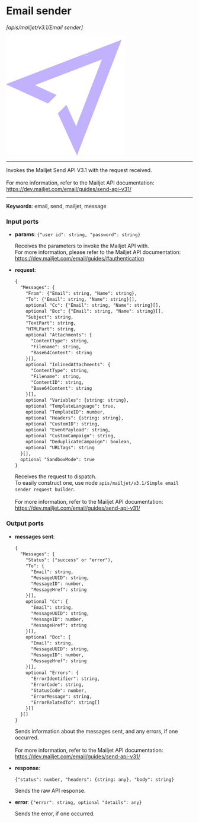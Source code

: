 # Email sender

_[apis/mailjet/v3.1/Email sender]_

![icon](</assets/icons/b625ef15-10fb-42c7-8177-242d8d7ef6e9.png>)

---

Invokes the Mailjet Send API V3.1 with the request received.<br>
<br>
For more information, refer to the Mailjet API documentation:<br>
https://dev.mailjet.com/email/guides/send-api-v31/<br>

---

__Keywords__: email, send, mailjet, message

### Input ports

* __params__: ` {"user id": string, "password": string} `

    Receives the parameters to invoke the Mailjet API with.<br>
    For more information, please refer to the Mailjet API documentation:<br>
    https://dev.mailjet.com/email/guides/#authentication<br>


* __request__: 
    ```
    {
      "Messages": {
        "From": {"Email": string, "Name": string},
        "To": {"Email": string, "Name": string}[],
        optional "Cc": {"Email": string, "Name": string}[],
        optional "Bcc": {"Email": string, "Name": string}[],
        "Subject": string,
        "TextPart": string,
        "HTMLPart": string,
        optional "Attachments": {
          "ContentType": string,
          "Filename": string,
          "Base64Content": string
        }[],
        optional "InlinedAttachments": {
          "ContentType": string,
          "Filename": string,
          "ContentID": string,
          "Base64Content": string
        }[],
        optional "Variables": {string: string},
        optional "TemplateLanguage": true,
        optional "TemplateID": number,
        optional "Headers": {string: string},
        optional "CustomID": string,
        optional "EventPayload": string,
        optional "CustomCampaign": string,
        optional "DeduplicateCampaign": boolean,
        optional "URLTags": string
      }[],
      optional "SandboxMode": true
    }
    ```

    Receives the request to dispatch.<br>
    To easily construct one, use node `apis/mailjet/v3.1/Simple email sender request builder`.<br>
    <br>
    For more information, refer to the Mailjet API documentation:<br>
    https://dev.mailjet.com/email/guides/send-api-v31/<br>

### Output ports

* __messages sent__: 
    ```
    {
      "Messages": {
        "Status": ("success" or "error"),
        "To": {
          "Email": string,
          "MessageUUID": string,
          "MessageID": number,
          "MessageHref": string
        }[],
        optional "Cc": {
          "Email": string,
          "MessageUUID": string,
          "MessageID": number,
          "MessageHref": string
        }[],
        optional "Bcc": {
          "Email": string,
          "MessageUUID": string,
          "MessageID": number,
          "MessageHref": string
        }[],
        optional "Errors": {
          "ErrorIdentifier": string,
          "ErrorCode": string,
          "StatusCode": number,
          "ErrorMessage": string,
          "ErrorRelatedTo": string[]
        }[]
      }[]
    }
    ```

    Sends information about the messages sent, and any errors, if one occurred.<br>
    <br>
    For more information, refer to the Mailjet API documentation:<br>
    https://dev.mailjet.com/email/guides/send-api-v31/<br>


* __response__: 
    ```
    {"status": number, "headers": {string: any}, "body": string}
    ```

    Sends the raw API response.<br>


* __error__: ` {"error": string, optional "details": any} `

    Sends the error, if one occurred.<br>

